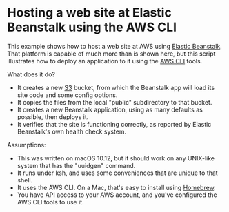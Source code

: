 # Hosting a web site at Elastic Beanstalk using the AWS CLI

This example shows how to host a web site at AWS using
[Elastic Beanstalk](https://aws.amazon.com/elasticbeanstalk/).
That platform is capable of much more than is shown here, but this
script illustrates how to deploy an application to it using the
[AWS CLI](https://aws.amazon.com/documentation/cli/) tools.

What does it do?

* It creates a new [S3](https://aws.amazon.com/s3/) bucket, from which
  the Beanstalk app will load its site code and some config options.
* It copies the files from the local "public" subdirectory to that bucket.
* It creates a new Beanstalk application, using as many defaults as
  possible, then deploys it.
* It verifies that the site is functioning correctly, as reported by
  Elastic Beanstalk's own health check system.

Assumptions:

* This was written on macOS 10.12, but it should work on any UNIX-like
  system that has the "uuidgen" command.
* It runs under ksh, and uses some conveniences that are unique to that shell.
* It uses the AWS CLI. On a Mac, that's easy to install using
  [Homebrew](http://brew.sh).
* You have API access to your AWS account, and you've configured the
  AWS CLI tools to use it.

